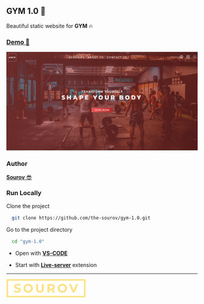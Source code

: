 ## GYM 1.0 💪

Beautiful static website for **GYM** 🔥

### [Demo 👀](https://the-sourov.github.io/gym-1.0/)

![Demo Image](https://github.com/the-sourov/gym-1.0/blob/main/public/images/demo.png?raw=true)

### Author

[**Sourov** 😎](https://www.github.com/the-sourov)

### Run Locally

Clone the project

```bash
  git clone https://github.com/the-sourov/gym-1.0.git
```

Go to the project directory

```bash
  cd "gym-1.0"
```

- Open with [**VS-CODE**](https://code.visualstudio.com/)

- Start with [**Live-server**](https://marketplace.visualstudio.com/items?itemName=ritwickdey.LiveServer) extension

---

![Author Logo](https://raw.githubusercontent.com/the-sourov/the-sourov/main/images/author-logo.png)
